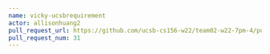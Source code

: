 ```yaml
---
name: vicky-ucsbrequirement
actor: allisonhuang2
pull_request_url: https://github.com/ucsb-cs156-w22/team02-w22-7pm-4/pull/31
pull_request_num: 31
---
```


